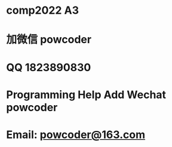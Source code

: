 # comp2022 A3
# 加微信 powcoder

# QQ 1823890830

# Programming Help Add Wechat powcoder

# Email: powcoder@163.com

